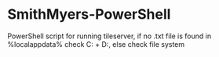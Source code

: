 # SmithMyers-PowerShell
PowerShell script for running tileserver, if no .txt file is found in %localappdata% check C: + D:, else check file system 
